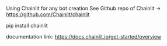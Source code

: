 Using Chainlit for any bot creation
See Github repo of Chainlit -> https://github.com/Chainlit/chainlit

pip install chainlit

documentation link: https://docs.chainlit.io/get-started/overview
